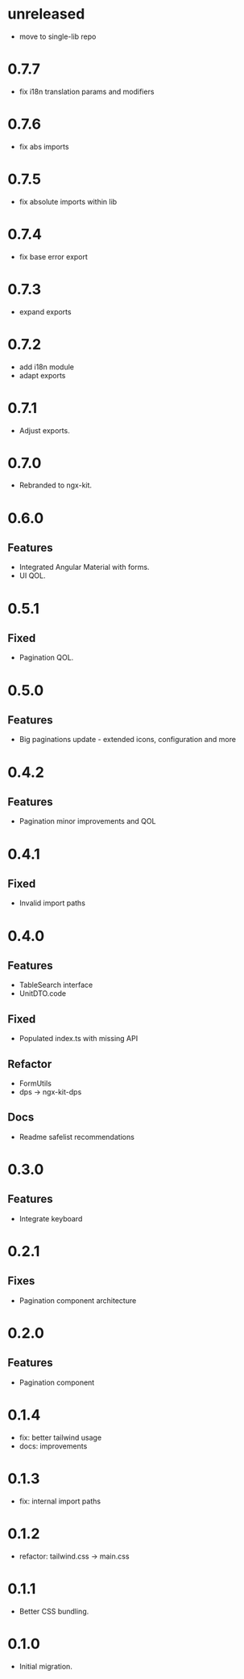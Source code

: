 # unreleased

- move to single-lib repo

# 0.7.7

- fix i18n translation params and modifiers

# 0.7.6

- fix abs imports

# 0.7.5

- fix absolute imports within lib

# 0.7.4

- fix base error export

# 0.7.3

- expand exports

# 0.7.2

- add i18n module
- adapt exports

# 0.7.1

- Adjust exports.

# 0.7.0

- Rebranded to ngx-kit.

# 0.6.0

## Features

- Integrated Angular Material with forms.
- UI QOL.

# 0.5.1

## Fixed

- Pagination QOL.

# 0.5.0

## Features

- Big paginations update - extended icons, configuration and more

# 0.4.2

## Features

- Pagination minor improvements and QOL

# 0.4.1

## Fixed

- Invalid import paths

# 0.4.0

## Features

- TableSearch interface
- UnitDTO.code

## Fixed

- Populated index.ts with missing API

## Refactor

- FormUtils
- dps -> ngx-kit-dps

## Docs

- Readme safelist recommendations

# 0.3.0

## Features

- Integrate keyboard

# 0.2.1

## Fixes

- Pagination component architecture

# 0.2.0

## Features

- Pagination component

# 0.1.4

- fix: better tailwind usage
- docs: improvements

# 0.1.3

- fix: internal import paths

# 0.1.2

- refactor: tailwind.css -> main.css

# 0.1.1

- Better CSS bundling.

# 0.1.0

- Initial migration.
